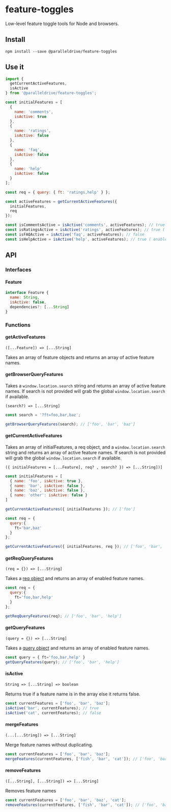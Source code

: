 # feature-toggles

Low-level feature toggle tools for Node and browsers.

## Install

```
npm install --save @paralleldrive/feature-toggles
```

## Use it

```js
import {
  getCurrentActiveFeatures,
  isActive
} from '@paralleldrive/feature-toggles';

const initialFeatures = [
  {
    name: 'comments',
    isActive: true
  },
  {
    name: 'ratings',
    isActive: false
  },
  {
    name: 'faq',
    isActive: false
  },
  {
    name: 'help'
    isActive: false
  }
];

const req = { query: { ft: 'ratings,help' } };

const activeFeatures = getCurrentActiveFeatures({
  initialFeatures,
  req
});

const isCommentsActive = isActive('comments', activeFeatures); // true
const isRatingsActive = isActive('ratings', activeFeatures); // true ( enabled via req query object )
const isFAQActive = isActive('faq', activeFeatures); // false
const isHelpActive = isActive('help', activeFeatures); // true ( enabled via req query object )

```

## API

### Interfaces

#### Feature

```js
interface Feature {
  name: String,
  isActive: false,
  dependencies?: [...String]
}
```

### Functions

#### getActiveFeatures

`([...Feature]) => [...String]`

Takes an array of feature objects and returns an array of active feature names.

#### getBrowserQueryFeatures

Takes a `window.location.search` string and returns an array of active feature names. If search is not provided will grab the global `window.location.search` if available.

`(search?) => [...String]`

```js
const search = '?ft=foo,bar,baz';

getBrowserQueryFeatures(search); // ['foo', 'bar', 'baz']
```

#### getCurrentActiveFeatures

Takes an array of initialFeatures, a req object, and a `window.location.search` string and returns an array of active feature names. If search is not provided will grab the global `window.location.search` if available.

`({ initialFeatures = [...Feature], req? , search? }) => [...String])]`

```js
const initialFeatures = [
  { name: 'foo', isActive: true },
  { name: 'bar', isActive: false },
  { name: 'baz', isActive: false },
  { name: 'other': isActive: false }
]

getCurrentActiveFeatures({ initialFeatures }); // ['foo']

const req = {
  query:{
    ft='bar,baz'
  }
};

getCurrentActiveFeatures({ initialFeatures, req }); // ['foo', 'bar', 'baz']
```

#### getReqQueryFeatures

`(req = {}) => [...String]`

Takes a [req object](https://expressjs.com/en/api.html#req.query) and returns an array of enabled feature names.

```js
const req = {
  query:{
    ft='foo,bar,help'
  }
};

getReqQueryFeatures(req); // ['foo', 'bar', 'help']
```

#### getQueryFeatures

`(query = {}) => [...String]`

Takes a [query object](https://nodejs.org/api/url.html) and returns an array of enabled feature names.

```js
const query = { ft='foo,bar,help' }
getQueryFeatures(query); // ['foo', 'bar', 'help']
```

#### isActive

`String => [...String] => boolean`

Returns true if a feature name is in the array else it returns false.

```js
const currentFeatures = ['foo', 'bar', 'baz'];
isActive('bar', currentFeatures); // true
isActive('cat', currentFeatures); // false
```

#### mergeFeatures

`(...[...String]) => [...String]`

Merge feature names without duplicating.

```js
const currentFeatures = ['foo', 'bar', 'baz'];
mergeFeatures(currentFeatures, ['fish', 'bar', 'cat']); // ['foo', 'bar', 'baz', 'fish', 'cat']
```

#### removeFeatures

`([...String], [...String]) => [...String]`

Removes feature names

```js
const currentFeatures = ['foo', 'bar', 'baz', 'cat'];
removeFeatures(currentFeatures, ['fish', 'bar', 'cat']); // ['foo', 'baz']
```
